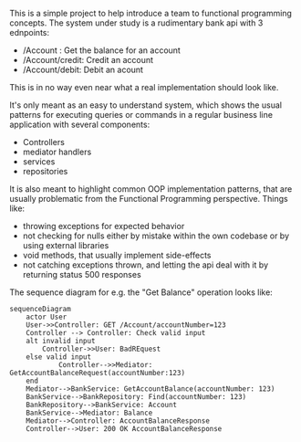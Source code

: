 This is a simple project to help introduce a team to functional programming concepts.
The system under study is a rudimentary bank api with 3 ednpoints:
- /Account : Get the balance for an account
- /Account/credit: Credit an account
- /Account/debit: Debit an acount

This is in no way even near what a real implementation should look like. 

It's only meant as an easy to understand system, which shows the usual patterns for executing queries or commands in a regular business line application with several components:

-  Controllers
-  mediator handlers 
-  services  
-  repositories

It is also meant to highlight common OOP implementation patterns, that are usually problematic from the Functional Programming perspective. Things like:

- throwing exceptions for expected behavior
- not checking for nulls either by mistake within the own codebase or by using external libraries
- void methods, that usually implement side-effects
- not catching exceptions thrown, and letting the api deal with it by returning status 500 responses

The sequence diagram for e.g. the "Get  Balance" operation looks like:


```mermaid
sequenceDiagram
    actor User
    User->>Controller: GET /Account/accountNumber=123
    Controller --> Controller: Check valid input
    alt invalid input
        Controller->>User: BadREquest
    else valid input
            Controller-->>Mediator: GetAccountBalanceRequest(accountNumber:123)
    end 
    Mediator-->BankService: GetAccountBalance(accountNumber: 123)
    BankService-->BankRepository: Find(accountNumber: 123)
    BankRepository-->BankService: Account
    BankService-->Mediator: Balance
    Mediator-->Controller: AccountBalanceResponse
    Controller-->User: 200 OK AccountBalanceResponse
```